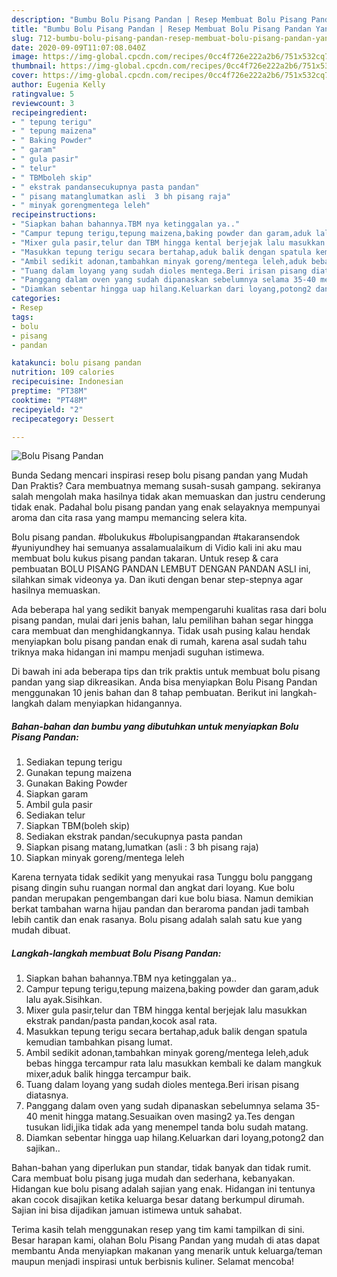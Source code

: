 ```yaml
---
description: "Bumbu Bolu Pisang Pandan | Resep Membuat Bolu Pisang Pandan Yang Paling Enak"
title: "Bumbu Bolu Pisang Pandan | Resep Membuat Bolu Pisang Pandan Yang Paling Enak"
slug: 712-bumbu-bolu-pisang-pandan-resep-membuat-bolu-pisang-pandan-yang-paling-enak
date: 2020-09-09T11:07:08.040Z
image: https://img-global.cpcdn.com/recipes/0cc4f726e222a2b6/751x532cq70/bolu-pisang-pandan-foto-resep-utama.jpg
thumbnail: https://img-global.cpcdn.com/recipes/0cc4f726e222a2b6/751x532cq70/bolu-pisang-pandan-foto-resep-utama.jpg
cover: https://img-global.cpcdn.com/recipes/0cc4f726e222a2b6/751x532cq70/bolu-pisang-pandan-foto-resep-utama.jpg
author: Eugenia Kelly
ratingvalue: 5
reviewcount: 3
recipeingredient:
- " tepung terigu"
- " tepung maizena"
- " Baking Powder"
- " garam"
- " gula pasir"
- " telur"
- " TBMboleh skip"
- " ekstrak pandansecukupnya pasta pandan"
- " pisang matanglumatkan asli  3 bh pisang raja"
- " minyak gorengmentega leleh"
recipeinstructions:
- "Siapkan bahan bahannya.TBM nya ketinggalan ya.."
- "Campur tepung terigu,tepung maizena,baking powder dan garam,aduk lalu ayak.Sisihkan."
- "Mixer gula pasir,telur dan TBM hingga kental berjejak lalu masukkan ekstrak pandan/pasta pandan,kocok asal rata."
- "Masukkan tepung terigu secara bertahap,aduk balik dengan spatula kemudian tambahkan pisang lumat."
- "Ambil sedikit adonan,tambahkan minyak goreng/mentega leleh,aduk bebas hingga tercampur rata lalu masukkan kembali ke dalam mangkuk mixer,aduk balik hingga tercampur baik."
- "Tuang dalam loyang yang sudah dioles mentega.Beri irisan pisang diatasnya."
- "Panggang dalam oven yang sudah dipanaskan sebelumnya selama 35-40 menit hingga matang.Sesuaikan oven masing2 ya.Tes dengan tusukan lidi,jika tidak ada yang menempel tanda bolu sudah matang."
- "Diamkan sebentar hingga uap hilang.Keluarkan dari loyang,potong2 dan sajikan.."
categories:
- Resep
tags:
- bolu
- pisang
- pandan

katakunci: bolu pisang pandan 
nutrition: 109 calories
recipecuisine: Indonesian
preptime: "PT38M"
cooktime: "PT48M"
recipeyield: "2"
recipecategory: Dessert

---
```



![Bolu Pisang Pandan](https://img-global.cpcdn.com/recipes/0cc4f726e222a2b6/751x532cq70/bolu-pisang-pandan-foto-resep-utama.jpg)

Bunda Sedang mencari inspirasi resep bolu pisang pandan yang Mudah Dan Praktis? Cara membuatnya memang susah-susah gampang. sekiranya salah mengolah maka hasilnya tidak akan memuaskan dan justru cenderung tidak enak. Padahal bolu pisang pandan yang enak selayaknya mempunyai aroma dan cita rasa yang mampu memancing selera kita.

Bolu pisang pandan. #bolukukus #bolupisangpandan #takaransendok #yuniyundhey hai semuanya assalamualaikum di Vidio kali ini aku mau membuat bolu kukus pisang pandan takaran. Untuk resep &amp; cara pembuatan BOLU PISANG PANDAN LEMBUT DENGAN PANDAN ASLI ini, silahkan simak videonya ya. Dan ikuti dengan benar step-stepnya agar hasilnya memuaskan.

Ada beberapa hal yang sedikit banyak mempengaruhi kualitas rasa dari bolu pisang pandan, mulai dari jenis bahan, lalu pemilihan bahan segar hingga cara membuat dan menghidangkannya. Tidak usah pusing kalau hendak menyiapkan bolu pisang pandan enak di rumah, karena asal sudah tahu triknya maka hidangan ini mampu menjadi suguhan istimewa.


Di bawah ini ada beberapa tips dan trik praktis untuk membuat bolu pisang pandan yang siap dikreasikan. Anda bisa menyiapkan Bolu Pisang Pandan menggunakan 10 jenis bahan dan 8 tahap pembuatan. Berikut ini langkah-langkah dalam menyiapkan hidangannya.

<!--inarticleads1-->

##### Bahan-bahan dan bumbu yang dibutuhkan untuk menyiapkan Bolu Pisang Pandan:

1. Sediakan  tepung terigu
1. Gunakan  tepung maizena
1. Gunakan  Baking Powder
1. Siapkan  garam
1. Ambil  gula pasir
1. Sediakan  telur
1. Siapkan  TBM(boleh skip)
1. Sediakan  ekstrak pandan/secukupnya pasta pandan
1. Siapkan  pisang matang,lumatkan (asli : 3 bh pisang raja)
1. Siapkan  minyak goreng/mentega leleh


Karena ternyata tidak sedikit yang menyukai rasa Tunggu bolu panggang pisang dingin suhu ruangan normal dan angkat dari loyang. Kue bolu pandan merupakan pengembangan dari kue bolu biasa. Namun demikian berkat tambahan warna hijau pandan dan beraroma pandan jadi tambah lebih cantik dan enak rasanya. Bolu pisang adalah salah satu kue yang mudah dibuat. 

<!--inarticleads2-->

##### Langkah-langkah membuat Bolu Pisang Pandan:

1. Siapkan bahan bahannya.TBM nya ketinggalan ya..
1. Campur tepung terigu,tepung maizena,baking powder dan garam,aduk lalu ayak.Sisihkan.
1. Mixer gula pasir,telur dan TBM hingga kental berjejak lalu masukkan ekstrak pandan/pasta pandan,kocok asal rata.
1. Masukkan tepung terigu secara bertahap,aduk balik dengan spatula kemudian tambahkan pisang lumat.
1. Ambil sedikit adonan,tambahkan minyak goreng/mentega leleh,aduk bebas hingga tercampur rata lalu masukkan kembali ke dalam mangkuk mixer,aduk balik hingga tercampur baik.
1. Tuang dalam loyang yang sudah dioles mentega.Beri irisan pisang diatasnya.
1. Panggang dalam oven yang sudah dipanaskan sebelumnya selama 35-40 menit hingga matang.Sesuaikan oven masing2 ya.Tes dengan tusukan lidi,jika tidak ada yang menempel tanda bolu sudah matang.
1. Diamkan sebentar hingga uap hilang.Keluarkan dari loyang,potong2 dan sajikan..


Bahan-bahan yang diperlukan pun standar, tidak banyak dan tidak rumit. Cara membuat bolu pisang juga mudah dan sederhana, kebanyakan. Hidangan kue bolu pisang adalah sajian yang enak. Hidangan ini tentunya akan cocok disajikan ketika keluarga besar datang berkumpul dirumah. Sajian ini bisa dijadikan jamuan istimewa untuk sahabat. 

Terima kasih telah menggunakan resep yang tim kami tampilkan di sini. Besar harapan kami, olahan Bolu Pisang Pandan yang mudah di atas dapat membantu Anda menyiapkan makanan yang menarik untuk keluarga/teman maupun menjadi inspirasi untuk berbisnis kuliner. Selamat mencoba!
